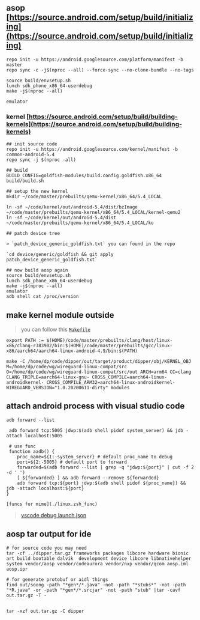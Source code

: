 ## asop [https://source.android.com/setup/build/initializing](https://source.android.com/setup/build/initializing)

```
repo init -u https://android.googlesource.com/platform/manifest -b master
repo sync -c -j$(nproc --all) --force-sync --no-clone-bundle --no-tags

source build/envsetup.sh
lunch sdk_phone_x86_64-userdebug
make -j$(nproc --all)

emulator
```

### kernel [https://source.android.com/setup/build/building-kernels](https://source.android.com/setup/build/building-kernels)

```
## init source code
repo init -u https://android.googlesource.com/kernel/manifest -b common-android-5.4
repo sync -j $(nproc -all)

## build
BUILD_CONFIG=goldfish-modules/build.config.goldfish.x86_64 build/build.sh

## setup the new kernel
mkdir ~/code/master/prebuilts/qemu-kernel/x86_64/5.4_LOCAL

ln -sf ~/code/kernel/out/android-5.4/dist/bzImage ~/code/master/prebuilts/qemu-kernel/x86_64/5.4_LOCAL/kernel-qemu2
ln -sf ~/code/kernel/out/android-5.4/dist ~/code/master/prebuilts/qemu-kernel/x86_64/5.4_LOCAL/ko

## patch device tree

> `patch_device_generic_goldfish.txt` you can found in the repo

`cd device/generic/goldfish && git apply patch_device_generic_goldfish.txt`

## now build aosp again
source build/envsetup.sh
lunch sdk_phone_x86_64-userdebug
make -j$(nproc --all)
emulator
adb shell cat /proc/version
```

## make kernel module outside

> you can follow this [`Makefile`](./android/aosp/Makefile)

```
export PATH := $(HOME)/code/master/prebuilts/clang/host/linux-x86/clang-r383902/bin:$(HOME)/code/master/prebuilts/gcc/linux-x86/aarch64/aarch64-linux-android-4.9/bin:$(PATH)

make -C /home/dp/code/dipper/out/target/product/dipper/obj/KERNEL_OBJ M=/home/dp/code/wg/wireguard-linux-compat/src O=/home/dp/code/wg/wireguard-linux-compat/src/out ARCH=arm64 CC=clang CLANG_TRIPLE=aarch64-linux-gnu- CROSS_COMPILE=aarch64-linux-androidkernel- CROSS_COMPILE_ARM32=aarch64-linux-androidkernel- WIREGUARD_VERSION="1.0.20200611-dirty" modules
```

## attach android process with visual studio code

```
adb forward --list

 adb forward tcp:5005 jdwp:$(adb shell pidof system_server) && jdb -attach localhost:5005

 # use func
 function aadb() {
    proc_name=${1:-system_server} # default proc_name to debug
    port=${2:-5005} # default port to forward
    forwarded=$(adb forward --list | grep -q "jdwp:${port}" | cut -f 2 -d ' ')
    [ ${forwarded} ] && adb forward --remove ${forwarded}
    adb forward tcp:${port} jdwp:$(adb shell pidof ${proc_name}) && jdb -attach localhost:${port}
}

[funcs for mime](./linux.zsh_func)
```

> [vscode debug launch.json](./android/aosp/.vscode/launch.json)

## aosp tar output for ide

```
# for source code you may need
tar -cf ../dipper.tar.gz frameworks packages libcore hardware bionic  art build bootable dalvik  development device libcore libnativehelper system vendor/aosp vendor/codeaurora vendor/nxp vendor/qcom aosp.iml aosp.ipr

# for generate protobuf or aidl things
find out/soong -path "*gen*/*.java" -not -path "*stubs*" -not -path "*R.java" -or -path "*gen*/*.srcjar" -not -path "stub" |tar -cavf out.tar.gz -T -


tar -xzf out.tar.gz -C dipper
```
